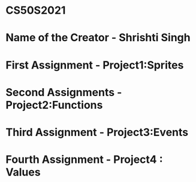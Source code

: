 # CS50S2021
# Name of the Creator - Shrishti Singh
# First Assignment - Project1:Sprites 
# Second Assignments - Project2:Functions 
# Third Assignment - Project3:Events
# Fourth Assignment - Project4 : Values 
